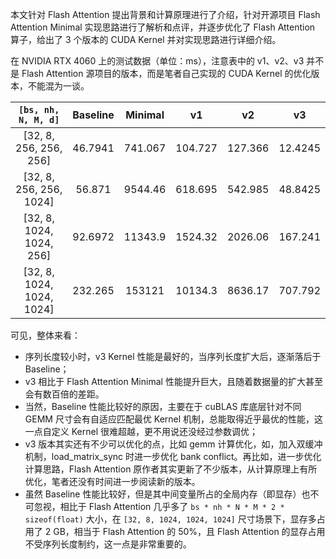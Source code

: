 本文针对 Flash Attention 提出背景和计算原理进行了介绍，针对开源项目 Flash Attention Minimal 实现思路进行了解析和点评，并逐步优化了 Flash Attention 算子，给出了 3 个版本的 CUDA Kernel 并对实现思路进行详细介绍。

在 NVIDIA RTX 4060 上的测试数据（单位：ms），注意表中的 v1、v2、v3 并不是 Flash Attention 源项目的版本，而是笔者自己实现的 CUDA Kernel 的优化版本，不能混为一谈。

|`[bs, nh, N, M, d]`|Baseline|Minimal|v1|v2|v3|
|:---:|:---:|:---:|:---:|:---:|:---:|
|[32, 8, 256, 256, 256]|46.7941|741.067|104.727|127.366|12.4245|
|[32, 8, 256, 256, 1024]|56.871|9544.46|618.695|542.985|48.8425|
|[32, 8, 1024, 1024, 256]|92.6972|11343.9|1524.32|2026.06|167.241|
|[32, 8, 1024, 1024, 1024]|232.265|153121|10134.3|8636.17|707.792|

可见，整体来看：
- 序列长度较小时，v3 Kernel 性能是最好的，当序列长度扩大后，逐渐落后于 Baseline；
- v3 相比于 Flash Attention Minimal 性能提升巨大，且随着数据量的扩大甚至会有数百倍的差距。
- 当然，Baseline 性能比较好的原因，主要在于 cuBLAS 库底层针对不同 GEMM 尺寸会有自适应匹配最优 Kernel 机制，总能取得近乎最优的性能，这一点自定义 Kernel 很难超越，更不用说还没经过参数调优；
- v3 版本其实还有不少可以优化的点，比如 gemm 计算优化，如，加入双缓冲机制，load_matrix_sync 时进一步优化 bank conflict。再比如，进一步优化计算思路，Flash Attention 原作者其实更新了不少版本，从计算原理上有所优化，笔者还没有时间进一步阅读新的版本。
- 虽然 Baseline 性能比较好，但是其中间变量所占的全局内存（即显存）也不可忽视，相比于 Flash Attention 几乎多了 `bs * nh * N * M * 2 * sizeof(float)` 大小，在 `[32, 8, 1024, 1024, 1024]` 尺寸场景下，显存多占用了 2 GB，相当于 Flash Attention 的 50%，且 Flash Attention 的显存占用不受序列长度制约，这一点是非常重要的。
